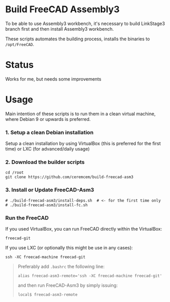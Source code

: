 # Build FreeCAD Assembly3

To be able to use Assembly3 workbench, it's necessary to build LinkStage3 branch first and then install Assembly3 workbench. 

These scripts automates the building process, installs the binaries to `/opt/FreeCAD`. 

# Status 

Works for me, but needs some improvements

# Usage 

Main intention of these scripts is to run them in a clean virtual machine, where Debian 9 or upwards is preferred. 

### 1. Setup a clean Debian installation 

Setup a clean installation by using VirtualBox (this is preferred for the first time) or LXC (for advanced/daily usage)

### 2. Download the builder scripts

```
cd /root
git clone https://github.com/ceremcem/build-freecad-asm3
```

### 3. Install or Update FreeCAD-Asm3


```console
# ./build-freecad-asm3/install-deps.sh  # <- for the first time only
# ./build-freecad-asm3/install-fc.sh 
```

### Run the FreeCAD

If you used VirtualBox, you can run FreeCAD directly within the VirtualBox: 

```
freecad-git
```

If you use LXC (or optionally this might be use in any cases): 

```
ssh -XC freecad-machine freecad-git
```

> Preferably add `.bashrc` the following line: 
> 
>     alias freecad-asm3-remote='ssh -XC freecad-machine freecad-git'
> 
> and then run FreeCAD-Asm3 by simply issuing: 
> 
>     local$ freecad-asm3-remote 
> 
